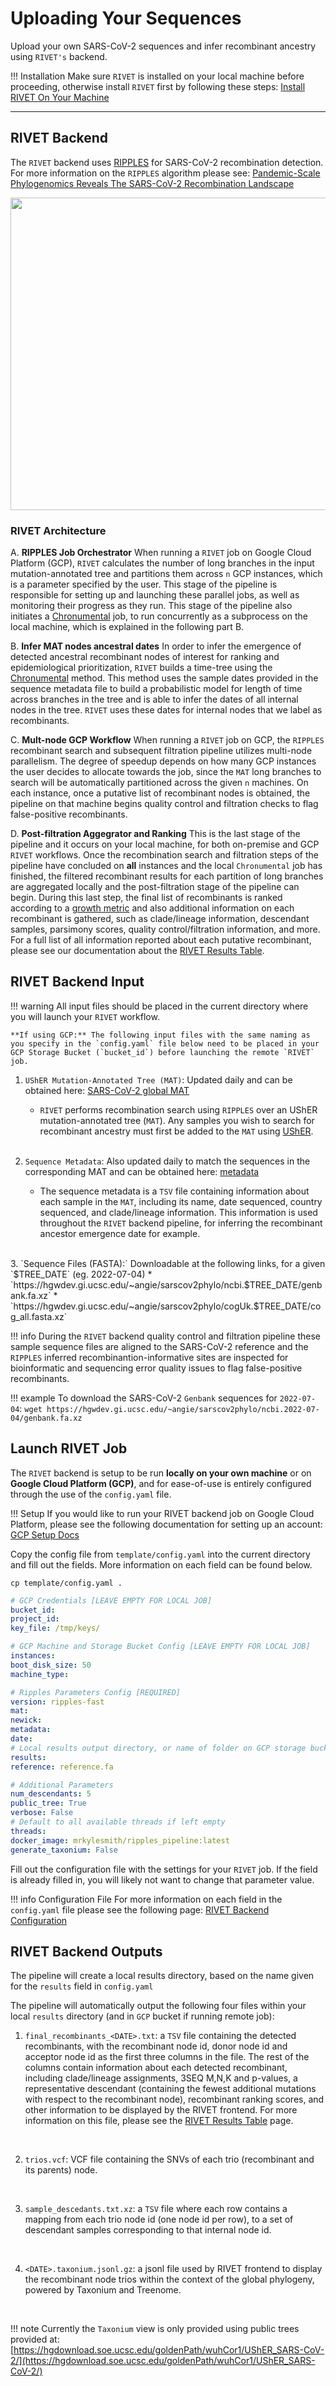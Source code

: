 # Uploading Your Sequences
Upload your own SARS-CoV-2 sequences and infer recombinant ancestry using `RIVET's` backend.

!!! Installation
    Make sure `RIVET` is installed on your local machine before proceeding, otherwise install `RIVET` first by following these steps: [Install RIVET On Your Machine](installation.md)

<hr>

## <a name="rivet_backend"></a>RIVET Backend

The `RIVET` backend uses [RIPPLES](https://www.nature.com/articles/s41586-022-05189-9) for SARS-CoV-2 recombination detection. For more information on the `RIPPLES` algorithm please see: [Pandemic-Scale Phylogenomics Reveals The SARS-CoV-2 Recombination Landscape](https://doi.org/10.1038/s41586-022-05189-9)

<img src="images/rivet-backend.png" width="1000" height="500"/>

### RIVET Architecture
A. **RIPPLES Job Orchestrator**
When running a `RIVET` job on Google Cloud Platform (GCP), `RIVET` calculates the number of long branches in the input mutation-annotated tree and partitions them across `n` GCP instances, which is a parameter specified by the user.  This stage of the pipeline is responsible for setting up and launching these parallel jobs, as well as monitoring their progress as they run. This stage of the pipeline also initiates a [Chronumental](https://github.com/theosanderson/chronumental) job, to run concurrently as a subprocess on the local machine, which is explained in the following part B.


B. **Infer MAT nodes ancestral dates**
In order to infer the emergence of detected ancestral recombinant nodes of interest for ranking and epidemiological prioritization, `RIVET` builds a time-tree using the [Chronumental](https://www.biorxiv.org/content/10.1101/2021.10.27.465994v1) method. This method uses the sample dates provided in the sequence metadata file to build a probabilistic
model for length of time across branches in the tree and is able to infer the dates of all internal nodes in the tree. `RIVET` uses these dates for internal nodes that we label as recombinants.

C. **Mult-node GCP Workflow**
When running a `RIVET` job on GCP, the `RIPPLES` recombinant search and subsequent filtration pipeline utilizes multi-node parallelism. The degree of speedup depends on how many GCP instances the user decides to allocate towards the job, since the `MAT` long branches to search will be automatically partitioned across the given `n` machines. On each instance, once a putative list of recombinant nodes is obtained, the pipeline on that machine begins quality control and filtration checks to flag false-positive recombinants. 

D. **Post-filtration Aggegrator and Ranking**
This is the last stage of the pipeline and it occurs on your local machine, for both on-premise and GCP `RIVET` workflows. Once the recombination search and filtration steps of the pipeline have concluded on **all** instances and the local `Chronumental` job has finished, the filtered recombinant results for each partition of long branches are aggregated locally and the post-filtration stage of the pipeline can begin. During this last step, the final list of recombinants is ranked according to a [growth metric](https://turakhialab.github.io/rivet/start/table.html#recombinant-ranking-score) and also additional information on each recombinant is gathered, such as clade/lineage information, descendant samples, parsimony scores, quality control/filtration information, and more.  For a full list of all information reported about each putative recombinant, please see our documentation about the [RIVET Results Table](https://turakhialab.github.io/rivet/start/table.html).


## RIVET Backend Input

!!! warning
    All input files should be placed in the current directory where you will launch your `RIVET` workflow.

    **If using GCP:** The following input files with the same naming as you specify in the `config.yaml` file below need to be placed in your GCP Storage Bucket (`bucket_id`) before launching the remote `RIVET` job.

1. `UShER Mutation-Annotated Tree (MAT)`: Updated daily and can be obtained here: [SARS-CoV-2 global MAT](https://hgdownload.soe.ucsc.edu/goldenPath/wuhCor1/UShER_SARS-CoV-2/)
    - `RIVET` performs recombination search using `RIPPLES` over an UShER mutation-annotated tree (`MAT`).  Any samples you wish to search for recombinant ancestry must first be added to the `MAT` using [UShER](https://github.com/yatisht/usher/tree/master). 
    <br>

2. `Sequence Metadata`: Also updated daily to match the sequences in the corresponding MAT and can be obtained here: [metadata](https://hgdownload.soe.ucsc.edu/goldenPath/wuhCor1/UShER_SARS-CoV-2/)
    - The sequence metadata is a `TSV` file containing information about each sample in the `MAT`, including its name, date sequenced, country sequenced, and clade/lineage information. This information is used throughout the `RIVET` backend pipeline, for inferring the recombinant ancestor emergence date for example.
<br>
3. `Sequence Files (FASTA):` Downloadable at the following links, for a given `$TREE_DATE` (eg. 2022-07-04)
    * `https://hgwdev.gi.ucsc.edu/~angie/sarscov2phylo/ncbi.$TREE_DATE/genbank.fa.xz`
    * `https://hgwdev.gi.ucsc.edu/~angie/sarscov2phylo/cogUk.$TREE_DATE/cog_all.fasta.xz`
    <br>

!!! info
    During the `RIVET` backend quality control and filtration pipeline these sample sequence files are aligned to the SARS-CoV-2 reference and the `RIPPLES` inferred recombinantion-informative sites are inspected for bioinformatic and sequencing error quality issues to flag false-positive recombinants. 

!!! example
    To download the SARS-CoV-2 `Genbank` sequences for `2022-07-04`:
    ```
    wget https://hgwdev.gi.ucsc.edu/~angie/sarscov2phylo/ncbi.2022-07-04/genbank.fa.xz
    ```





## Launch RIVET Job


The `RIVET` backend is setup to be run **locally on your own machine** or on **Google Cloud Platform (GCP)**, and for ease-of-use is entirely configured through the use of the `config.yaml` file.

!!! Setup
    If you would like to run your RIVET backend job on Google Cloud Platform, please see the following documentation for setting up an account: [GCP Setup Docs](../gcp_setup.md)

Copy the config file from `template/config.yaml` into the current directory and fill out the fields.  More information on each field can be found below.
```
cp template/config.yaml .
```

```yaml
# GCP Credentials [LEAVE EMPTY FOR LOCAL JOB]
bucket_id:
project_id:
key_file: /tmp/keys/

# GCP Machine and Storage Bucket Config [LEAVE EMPTY FOR LOCAL JOB]
instances:
boot_disk_size: 50
machine_type:

# Ripples Parameters Config [REQUIRED]
version: ripples-fast
mat:
newick:
metadata:
date:
# Local results output directory, or name of folder on GCP storage bucket
results:
reference: reference.fa

# Additional Parameters
num_descendants: 5
public_tree: True
verbose: False
# Default to all available threads if left empty
threads:
docker_image: mrkylesmith/ripples_pipeline:latest
generate_taxonium: False
```

Fill out the configuration file with the settings for your `RIVET` job.  If the field is already filled in, you will likely not want to change that parameter value.

!!! info Configuration File
    For more information on each field in the `config.yaml` file please see the following page: [RIVET Backend Configuration](config.md)


## RIVET Backend Outputs

The pipeline will create a local results directory, based on the name given for the `results` field in `config.yaml`

The pipeline will automatically output the following four files within your local `results` directory (and in `GCP` bucket if running remote job):

1. `final_recombinants_<DATE>.txt`: a `TSV` file containing the detected recombinants, with the recombinant node id, donor node id and acceptor node id as the first three columns in the file. The rest of the columns contain information about each detected recombinant, including clade/lineage assignments, 3SEQ M,N,K and p-values, a representative descendant (containing the fewest additional mutations with respect to the recombinant node), recombinant ranking scores, and other information to be displayed by the RIVET frontend. For more information on this file, please see the [RIVET Results Table](https://turakhialab.github.io/rivet/start/table.html) page.
<br>

2. `trios.vcf`: VCF file containing the SNVs of each trio (recombinant and its parents) node.
<br>

3. `sample_descedants.txt.xz`: a `TSV` file where each row contains a mapping from each trio node id (one node id per row), to a set of descendant samples corresponding to that internal node id.
<br>

4. `<DATE>.taxonium.jsonl.gz`: a jsonl file used by RIVET frontend to display the recombinant node trios within the context of the global phylogeny, powered by Taxonium and Treenome.
<br>

!!! note
    Currently the `Taxonium` view is only provided using public trees provided at: [https://hgdownload.soe.ucsc.edu/goldenPath/wuhCor1/UShER_SARS-CoV-2/](https://hgdownload.soe.ucsc.edu/goldenPath/wuhCor1/UShER_SARS-CoV-2/)
    
